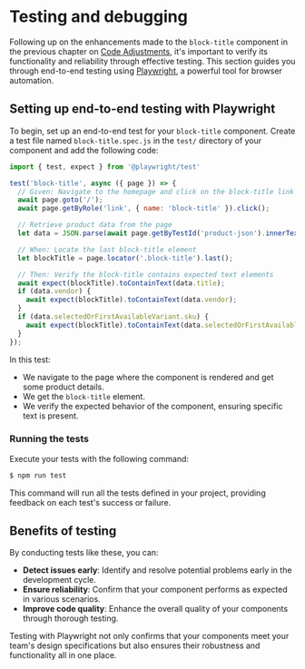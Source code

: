 # Testing and debugging

Following up on the enhancements made to the `block-title` component in the previous chapter on [Code Adjustments](https://github.com/archetype-themes/devkit/blob/main/1.%20Getting%20Started/Developing%20components/d.%20Code%20adjustments.md), it's important to verify its functionality and reliability through effective testing. This section guides you through end-to-end testing using [Playwright](https://playwright.dev/), a powerful tool for browser automation.

## Setting up end-to-end testing with Playwright

To begin, set up an end-to-end test for your `block-title` component. Create a test file named `block-title.spec.js` in the `test/` directory of your component and add the following code:
```js
import { test, expect } from '@playwright/test'

test('block-title', async ({ page }) => {
  // Given: Navigate to the homepage and click on the block-title link
  await page.goto('/');
  await page.getByRole('link', { name: 'block-title' }).click();

  // Retrieve product data from the page
  let data = JSON.parse(await page.getByTestId('product-json').innerText());

  // When: Locate the last block-title element
  let blockTitle = page.locator('.block-title').last();

  // Then: Verify the block-title contains expected text elements
  await expect(blockTitle).toContainText(data.title);
  if (data.vendor) {
    await expect(blockTitle).toContainText(data.vendor);
  }
  if (data.selectedOrFirstAvailableVariant.sku) {
    await expect(blockTitle).toContainText(data.selectedOrFirstAvailableVariant.sku);
  }
});
```

In this test:

* We navigate to the page where the component is rendered and get some product details.
* We get the `block-title` element.
* We verify the expected behavior of the component, ensuring specific text is present.

### Running the tests

Execute your tests with the following command:

```bash
$ npm run test
```

This command will run all the tests defined in your project, providing feedback on each test's success or failure.

## Benefits of testing

By conducting tests like these, you can:
- **Detect issues early**: Identify and resolve potential problems early in the development cycle.
- **Ensure reliability**: Confirm that your component performs as expected in various scenarios.
- **Improve code quality**: Enhance the overall quality of your components through thorough testing.

Testing with Playwright not only confirms that your components meet your team's design specifications but also ensures their robustness and functionality all in one place.
